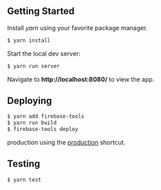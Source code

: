 ## Getting Started

Install *yarn* using your favorite package manager.

```sh
$ yarn install
```

Start the local dev server:

```sh
$ yarn run server
```

Navigate to **http://localhost:8080/** to view the app.

## Deploying

```sh
$ yarn add firebase-tools
$ yarn run build
$ firebase-tools deploy
```
production using the [production](http://webpack.github.io/docs/cli.html#production-shortcut-p) shortcut.

## Testing

```sh
$ yarn test
```
